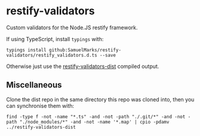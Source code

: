 restify-validators
==================

Custom validators for the Node.JS restify framework.

If using TypeScript, install `typings` with:

    typings install github:SamuelMarks/restify-validators/restify_validators.d.ts --save

Otherwise just use the [restify-validators-dist](https://github.com/SamuelMarks/restify-validators-dist) compiled output.

## Miscellaneous

Clone the dist repo in the same directory this repo was cloned into, then you can synchronise them with:

    find -type f -not -name "*.ts" -and -not -path "./.git/*" -and -not -path "./node_modules/*" -and -not -name '*.map' | cpio -pdamv ../restify-validators-dist
